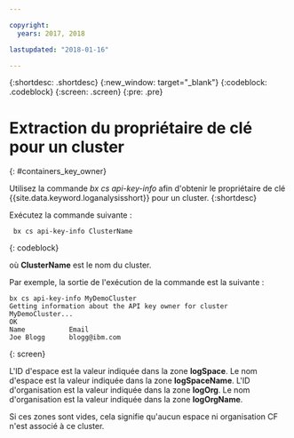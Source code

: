 ```yaml
---

copyright:
  years: 2017, 2018

lastupdated: "2018-01-16"

---
```


{:shortdesc: .shortdesc}
{:new_window: target="_blank"}
{:codeblock: .codeblock}
{:screen: .screen}
{:pre: .pre}


# Extraction du propriétaire de clé pour un cluster
{: #containers_key_owner}

Utilisez la commande *bx cs api-key-info* afin d'obtenir le propriétaire de clé {{site.data.keyword.loganalysisshort}} pour un cluster.
{:shortdesc}

Exécutez la commande suivante :

```
 bx cs api-key-info ClusterName
```
{: codeblock}

où **ClusterName** est le nom du cluster.


Par exemple, la sortie de l'exécution de la commande est la suivante :

```
bx cs api-key-info MyDemoCluster
Getting information about the API key owner for cluster MyDemoCluster...
OK
Name           Email   
Joe Blogg      blogg@ibm.com   
```
{: screen}

L'ID d'espace est la valeur indiquée dans la zone **logSpace**.
Le nom d'espace est la valeur indiquée dans la zone **logSpaceName**.
L'ID d'organisation est la valeur indiquée dans la zone **logOrg**.
Le nom d'organisation est la valeur indiquée dans la zone **logOrgName**.

Si ces zones sont vides, cela signifie qu'aucun espace ni organisation CF n'est associé à ce cluster.



